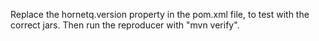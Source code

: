 Replace the hornetq.version property in the pom.xml file, to test with the correct jars.
Then run the reproducer with "mvn verify".
